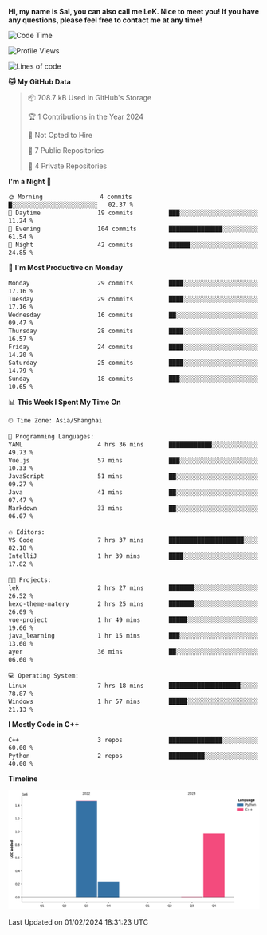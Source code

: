 **Hi, my name is Sal, you can also call me LeK. Nice to meet you! If you have any questions, please feel free to contact me at any time!**

<!--START_SECTION:waka-->
![Code Time](http://img.shields.io/badge/Code%20Time-157%20hrs%206%20mins-blue)

![Profile Views](http://img.shields.io/badge/Profile%20Views-0-blue)

![Lines of code](https://img.shields.io/badge/From%20Hello%20World%20I%27ve%20Written-2.7%20million%20lines%20of%20code-blue)

**🐱 My GitHub Data** 

> 📦 708.7 kB Used in GitHub's Storage 
 > 
> 🏆 1 Contributions in the Year 2024
 > 
> 🚫 Not Opted to Hire
 > 
> 📜 7 Public Repositories 
 > 
> 🔑 4 Private Repositories 
 > 
**I'm a Night 🦉** 

```text
🌞 Morning                4 commits           █░░░░░░░░░░░░░░░░░░░░░░░░   02.37 % 
🌆 Daytime                19 commits          ███░░░░░░░░░░░░░░░░░░░░░░   11.24 % 
🌃 Evening                104 commits         ███████████████░░░░░░░░░░   61.54 % 
🌙 Night                  42 commits          ██████░░░░░░░░░░░░░░░░░░░   24.85 % 
```
📅 **I'm Most Productive on Monday** 

```text
Monday                   29 commits          ████░░░░░░░░░░░░░░░░░░░░░   17.16 % 
Tuesday                  29 commits          ████░░░░░░░░░░░░░░░░░░░░░   17.16 % 
Wednesday                16 commits          ██░░░░░░░░░░░░░░░░░░░░░░░   09.47 % 
Thursday                 28 commits          ████░░░░░░░░░░░░░░░░░░░░░   16.57 % 
Friday                   24 commits          ████░░░░░░░░░░░░░░░░░░░░░   14.20 % 
Saturday                 25 commits          ████░░░░░░░░░░░░░░░░░░░░░   14.79 % 
Sunday                   18 commits          ███░░░░░░░░░░░░░░░░░░░░░░   10.65 % 
```


📊 **This Week I Spent My Time On** 

```text
🕑︎ Time Zone: Asia/Shanghai

💬 Programming Languages: 
YAML                     4 hrs 36 mins       ████████████░░░░░░░░░░░░░   49.73 % 
Vue.js                   57 mins             ███░░░░░░░░░░░░░░░░░░░░░░   10.33 % 
JavaScript               51 mins             ██░░░░░░░░░░░░░░░░░░░░░░░   09.27 % 
Java                     41 mins             ██░░░░░░░░░░░░░░░░░░░░░░░   07.47 % 
Markdown                 33 mins             ██░░░░░░░░░░░░░░░░░░░░░░░   06.07 % 

🔥 Editors: 
VS Code                  7 hrs 37 mins       █████████████████████░░░░   82.18 % 
IntelliJ                 1 hr 39 mins        ████░░░░░░░░░░░░░░░░░░░░░   17.82 % 

🐱‍💻 Projects: 
lek                      2 hrs 27 mins       ███████░░░░░░░░░░░░░░░░░░   26.52 % 
hexo-theme-matery        2 hrs 25 mins       ███████░░░░░░░░░░░░░░░░░░   26.09 % 
vue-project              1 hr 49 mins        █████░░░░░░░░░░░░░░░░░░░░   19.66 % 
java_learning            1 hr 15 mins        ███░░░░░░░░░░░░░░░░░░░░░░   13.60 % 
ayer                     36 mins             ██░░░░░░░░░░░░░░░░░░░░░░░   06.60 % 

💻 Operating System: 
Linux                    7 hrs 18 mins       ████████████████████░░░░░   78.87 % 
Windows                  1 hr 57 mins        █████░░░░░░░░░░░░░░░░░░░░   21.13 % 
```

**I Mostly Code in C++** 

```text
C++                      3 repos             ███████████████░░░░░░░░░░   60.00 % 
Python                   2 repos             ██████████░░░░░░░░░░░░░░░   40.00 % 
```



**Timeline**

![Lines of Code chart](https://raw.githubusercontent.com/LeKZzzz/LeKZzzz/master/assets/bar_graph.png)


 Last Updated on 01/02/2024 18:31:23 UTC
<!--END_SECTION:waka-->
